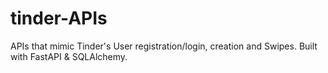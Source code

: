 # tinder-APIs
APIs that mimic Tinder's User registration/login, creation and Swipes. Built with FastAPI  &amp; SQLAlchemy.
